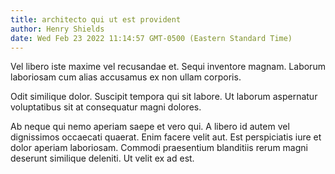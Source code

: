 ```yaml
---
title: architecto qui ut est provident
author: Henry Shields
date: Wed Feb 23 2022 11:14:57 GMT-0500 (Eastern Standard Time)
---
```

Vel libero iste maxime vel recusandae et. Sequi inventore magnam. Laborum laboriosam cum alias accusamus ex non ullam corporis.

 Odit similique dolor. Suscipit tempora qui sit labore. Ut laborum aspernatur voluptatibus sit at consequatur magni dolores.

 Ab neque qui nemo aperiam saepe et vero qui. A libero id autem vel dignissimos occaecati quaerat. Enim facere velit aut. Est perspiciatis iure et dolor aperiam laboriosam. Commodi praesentium blanditiis rerum magni deserunt similique deleniti. Ut velit ex ad est.